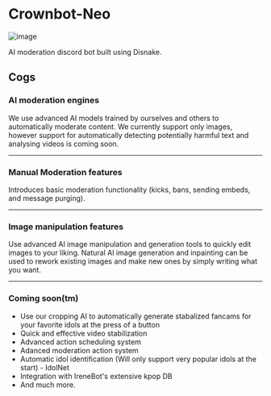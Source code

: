 # Crownbot-Neo
![image](https://user-images.githubusercontent.com/45272685/154503917-a1c25b67-5a3f-4478-bdbd-7e9dd6362950.png)

AI moderation discord bot built using Disnake.

## Cogs

### AI moderation engines

We use advanced AI models trained by ourselves and others to automatically moderate content.
We currently support only images, however support for automatically detecting potentially harmful text and analysing videos is coming soon.

---

### Manual Moderation features

Introduces basic moderation functionality (kicks, bans, sending embeds, and message purging).

---

### Image manipulation features

Use advanced AI image manipulation and generation tools to quickly edit images to your liking.
Natural AI image generation and inpainting can be used to rework existing images and make new ones by simply writing what you want.

---

### Coming soon(tm)

  - Use our cropping AI to automatically generate stabalized fancams for your favorite idols at the press of a button
  - Quick and effective video stabilization
  - Advanced action scheduling system
  - Adanced moderation action system
  - Automatic idol identification (Will only support very popular idols at the start) - IdolNet
  - Integration with IreneBot's extensive kpop DB
  - And much more.
